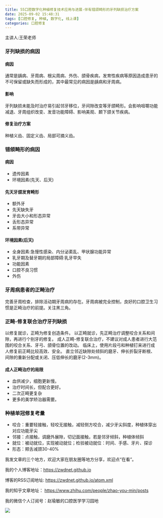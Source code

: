 ```yaml
---
title: 55口腔数字化种植修复技术应用与进展-伴有错颌畸形的牙列缺损治疗方案
date: 2025-09-02 15:48:31
tags: [口腔修复, 种植, 数字化, 线上课]
categories: 口腔修复
---
```

主讲人:王荣老师
### 牙列缺损的病因
#### 病因
通常是龋病、牙周病、根尖周病、外伤、颌骨疾病，发育性疾病等原因造成患牙的不可保留或缺失而形成的，其中最常见的病因是龋病和牙周病。
#### 影响
牙列缺损未能及时治疗易引起邻牙移位，牙间隙改变等牙颌畸形。会影响咀嚼功能减退、牙周组织改变、发音功能障碍、影响美观、颞下颌关节疾病。
#### 修复治疗方案
种植义齿、固定义齿、局部可摘义齿。
### 错颌畸形的病因
#### 病因
- 遗传因素
- 环境因素(先天、后天)
#### 先天牙颌发育畸形
- 额外牙
- 先天缺失牙
- 牙齿大小和形态异常
- 舌形态异常
- 系带异常
#### 环境因素(后天)
- 全身因素:急慢性感染、内分泌紊乱、甲状腺功能异常
- 乳牙期及替牙期的局部障碍:乳牙早失
- 功能因素
- 口腔不良习惯
- 外伤

### 牙周病患者的正畸治疗
完善牙周检查，排除活动期牙周病的存在。牙周病被完全控制，良好的口腔卫生习惯是正畸治疗的前提。关注黑三角。

### 正畸-修复联合治疗牙列缺损
以修复就诊，正畸为修复创造条件。
以正畸就诊，先正畸治疗调整咬合关系和间隙，再进行个别牙的修复。
成人正畸-修复联合治疗，不建议对成人患者进行大范围的咬合关系、牙弓、颌骨位置的改动。
临床上，使用片段弓和种植钉来进行成人修复前正畸比较高效、安全。
直立邻近缺隙处倾斜的磨牙、伸长折裂牙断根、间隙的重新分配或关闭、压低伸长的磨牙(2-3mm)。
#### 成人正畸治疗的局限
- 血供减少，细胞更新慢。
- 治疗时间长，但配合更好。
- 二次正畸更复杂
- 更多的美学矫治器需要。
### 种植单冠修复考量
- 咬合：重要轻接触，轻咬无接触，减轻侧方咬合，减少牙尖斜度，种植体穿出对应功能牙尖
- 邻接：点接触，调磨外展隙，切记面接触，若是邻牙倾斜，种植体倾斜
- 就位：被动就位，实现被动就位；检验被动就位：时间、手感、牙片、探诊
- 形态：颊舌减颈30-40%





我发文章的三个地方，欢迎大家在朋友圈等地方分享，欢迎点“在看”。

我的个人博客地址：https://zwdnet.github.io

博客的RSS订阅地址: https://zwdnet.github.io/atom.xml

我的知乎文章地址： https://www.zhihu.com/people/zhao-you-min/posts

我的微信个人订阅号：赵瑜敏的口腔医学学习园地

![](https://zymblog-1258069789.cos.ap-chengdu.myqcloud.com/other/wx.jpg)